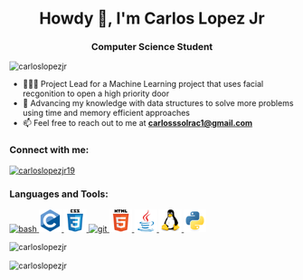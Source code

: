 <h1 align="center">Howdy 👋, I'm Carlos Lopez Jr</h1>
<h3 align="center">Computer Science Student</h3>

<p align="left"> <img src="https://komarev.com/ghpvc/?username=carloslopezjr&label=Profile%20views&color=0e75b6&style=flat" alt="carloslopezjr" /> </p>

- 👨🏽‍🔧 Project Lead for a Machine Learning project that uses facial recgonition to open a high priority door 
- 🌱 Advancing my knowledge with data structures to solve more problems using time and memory efficient approaches
- 📫 Feel free to reach out to me at **carlosssolrac1@gmail.com**

<h3 align="left">Connect with me:</h3>
<p align="left">
<a href="https://linkedin.com/in/carloslopezjr19" target="_blank"><img align="center" src="https://raw.githubusercontent.com/rahuldkjain/github-profile-readme-generator/master/src/images/icons/Social/linked-in-alt.svg" alt="carloslopezjr19" height="30" width="40" /></a>
</p>

<h3 align="left">Languages and Tools:</h3>
<p align="left"> <a href="https://www.gnu.org/software/bash/" target="_blank" rel="noreferrer"> <img src="https://www.vectorlogo.zone/logos/gnu_bash/gnu_bash-icon.svg" alt="bash" width="40" height="40"/> </a> <a href="https://www.cprogramming.com/" target="_blank" rel="noreferrer"> <img src="https://raw.githubusercontent.com/devicons/devicon/master/icons/c/c-original.svg" alt="c" width="40" height="40"/> </a> <a href="https://www.w3schools.com/css/" target="_blank" rel="noreferrer"> <img src="https://raw.githubusercontent.com/devicons/devicon/master/icons/css3/css3-original-wordmark.svg" alt="css3" width="40" height="40"/> </a> <a href="https://git-scm.com/" target="_blank" rel="noreferrer"> <img src="https://www.vectorlogo.zone/logos/git-scm/git-scm-icon.svg" alt="git" width="40" height="40"/> </a> <a href="https://www.w3.org/html/" target="_blank" rel="noreferrer"> <img src="https://raw.githubusercontent.com/devicons/devicon/master/icons/html5/html5-original-wordmark.svg" alt="html5" width="40" height="40"/> </a> <a href="https://www.java.com" target="_blank" rel="noreferrer"> <img src="https://raw.githubusercontent.com/devicons/devicon/master/icons/java/java-original.svg" alt="java" width="40" height="40"/> </a> <a href="https://www.linux.org/" target="_blank" rel="noreferrer"> <img src="https://raw.githubusercontent.com/devicons/devicon/master/icons/linux/linux-original.svg" alt="linux" width="40" height="40"/> </a> <a href="https://www.python.org" target="_blank" rel="noreferrer"> <img src="https://raw.githubusercontent.com/devicons/devicon/master/icons/python/python-original.svg" alt="python" width="40" height="40"/> </a> </p>

<p><img align="center" src="https://github-readme-stats.vercel.app/api/top-langs?username=carloslopezjr&show_icons=true&locale=en&layout=compact" alt="carloslopezjr" /></p>

<p><img align="center" src="https://github-readme-streak-stats.herokuapp.com/?user=carloslopezjr&" alt="carloslopezjr" /></p>

